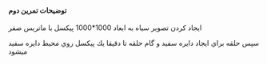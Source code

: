 
#### توضيحات تمرين دوم 

ايجاد كردن تصوير سياه به ابعاد 1000*1000 پيكسل با ماتريس صفر 

سپس حلقه براي ايجاد دايره سفيد و گام حلقه تا دقيقا يك پيكسل روي محيط دايره سفيد ميشود



